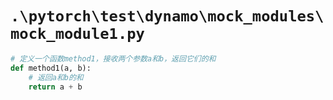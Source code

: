 # `.\pytorch\test\dynamo\mock_modules\mock_module1.py`

```py
# 定义一个函数method1，接收两个参数a和b，返回它们的和
def method1(a, b):
    # 返回a和b的和
    return a + b
```